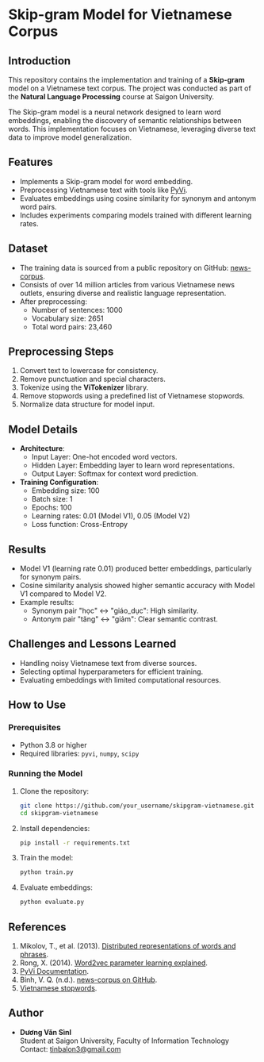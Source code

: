 # Skip-gram Model for Vietnamese Corpus

## Introduction
This repository contains the implementation and training of a **Skip-gram** model on a Vietnamese text corpus. The project was conducted as part of the **Natural Language Processing** course at Saigon University.

The Skip-gram model is a neural network designed to learn word embeddings, enabling the discovery of semantic relationships between words. This implementation focuses on Vietnamese, leveraging diverse text data to improve model generalization.

## Features
- Implements a Skip-gram model for word embedding.
- Preprocessing Vietnamese text with tools like [PyVi](https://pypi.org/project/pyvi/).
- Evaluates embeddings using cosine similarity for synonym and antonym word pairs.
- Includes experiments comparing models trained with different learning rates.

## Dataset
- The training data is sourced from a public repository on GitHub: [news-corpus](https://github.com/binhvq/news-corpus).
- Consists of over 14 million articles from various Vietnamese news outlets, ensuring diverse and realistic language representation.
- After preprocessing:
  - Number of sentences: 1000
  - Vocabulary size: 2651
  - Total word pairs: 23,460

## Preprocessing Steps
1. Convert text to lowercase for consistency.
2. Remove punctuation and special characters.
3. Tokenize using the **ViTokenizer** library.
4. Remove stopwords using a predefined list of Vietnamese stopwords.
5. Normalize data structure for model input.

## Model Details
- **Architecture**:
  - Input Layer: One-hot encoded word vectors.
  - Hidden Layer: Embedding layer to learn word representations.
  - Output Layer: Softmax for context word prediction.
- **Training Configuration**:
  - Embedding size: 100
  - Batch size: 1
  - Epochs: 100
  - Learning rates: 0.01 (Model V1), 0.05 (Model V2)
  - Loss function: Cross-Entropy

## Results
- Model V1 (learning rate 0.01) produced better embeddings, particularly for synonym pairs.
- Cosine similarity analysis showed higher semantic accuracy with Model V1 compared to Model V2.
- Example results:
  - Synonym pair "học" ↔ "giáo_dục": High similarity.
  - Antonym pair "tăng" ↔ "giảm": Clear semantic contrast.

## Challenges and Lessons Learned
- Handling noisy Vietnamese text from diverse sources.
- Selecting optimal hyperparameters for efficient training.
- Evaluating embeddings with limited computational resources.

## How to Use
### Prerequisites
- Python 3.8 or higher
- Required libraries: `pyvi`, `numpy`, `scipy`

### Running the Model
1. Clone the repository:
   ```bash
   git clone https://github.com/your_username/skipgram-vietnamese.git
   cd skipgram-vietnamese
   ```
2. Install dependencies:
   ```bash
   pip install -r requirements.txt
   ```
3. Train the model:
   ```python
   python train.py
   ```
4. Evaluate embeddings:
   ```python
   python evaluate.py
   ```

## References
1. Mikolov, T., et al. (2013). [Distributed representations of words and phrases](https://arxiv.org/abs/1310.4546).
2. Rong, X. (2014). [Word2vec parameter learning explained](https://arxiv.org/abs/1411.2738).
3. [PyVi Documentation](https://pypi.org/project/pyvi/).
4. Binh, V. Q. (n.d.). [news-corpus on GitHub](https://github.com/binhvq/news-corpus).
5. [Vietnamese stopwords](https://github.com/stopwords/vietnamese-stopwords).

## Author
- **Dương Văn Sìnl**  
  Student at Saigon University, Faculty of Information Technology  
  Contact: tinbalon3@gmail.com

